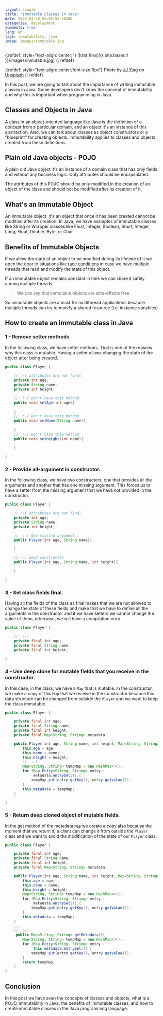```yaml
---
layout: single
title: "Immutable classes in Java"
date: 2022-04-30 09:08:53 +0200
categories: development
comments: true
lang: en
tags: inmutability, java
image: images/inmutable.jpg
---
```


{:refdef: style="text-align: center;"}
![dist files]({{ site.baseurl }}/images/inmutable.jpg)
{: refdef}

{:refdef: style="text-align: center;font-size:9px"}
Photo by <a href="https://unsplash.com/@jjying?utm_source=unsplash&utm_medium=referral&utm_content=creditCopyText">JJ Ying</a> on <a href="https://unsplash.com/s/photos/tech?utm_source=unsplash&utm_medium=referral&utm_content=creditCopyText">Unsplash</a>
{: refdef} 

In this post, we are going to talk about the importance of writing immutable classes in Java. Some developers don't know the concept of immutability and why this is important when programming in Java. 

Classes and Objects in Java
-----------------------------
A class in an object-oriented language like Java is the definition of a concept from a particular domain, and an object it's an instance of this abstraction. Also, we can talk about classes as object constructors or a "blueprint" for creating objects. Immutability applies to classes and objects created from these definitions. 

Plain old Java objects - POJO
---------------------------------
A plain old Java object it's an instance of a domain class that has only fields and without any business logic. Only attributes should be encapsulated.

The attributes of this POJO should be only modified in the creation of an object of the class and should not be modified after its creation of it. 

What's an Immutable Object
--------------------
An immutable object, it's an object that once it has been created cannot be modified after its creation. In Java, we have examples of immutable classes like String or Wrapper classes like Float, Integer, Boolean, Short, Integer, Long, Float, Double, Byte, or Char.

Benefits of Immutable Objects
---------------------------------
If we allow the state of an object to be modified during its lifetime of it we open the door to situations like <a href="https://stackoverflow.com/questions/34510/what-is-a-race-condition">race conditions</a> in case we have multiple threads that read and modify the state of this object. 

If an immutable object remains constant in time we can share it safely among multiple threads. 

> We can say that immutable objects are side-effects free. 

So immutable objects are a must for multithread applications because multiple threads can try to modify a shared resource (i.e: instance variables)

How to create an immutable class in Java
------------------------------------------

### 1 - Remove setter methods

In the following class, we have setter methods. That is one of the reasons why this class is mutable. Having a setter allows changing the state of the object after being created. 

```java
public class Player {
    
    // :-( attributes are not final
    private int age;
    private String name;
    private int height;

    //  :-( Don't have this method
    public void setAge(int age){
     
    }
    //  :-( Don't have this method
    public void setName(String name){
        
    }
    //  :-( Don't have this method
    public void setHeight(int name){
        
    }
    
}
```

### 2 - Provide all-argument in constructor.

In the following class, we have two constructors, one that provides all the arguments and another that has one missing argument. This forces us to have a setter from the missing argument that we have not provided in the constructor. 

```java
public class Player {

    // :-( attributes are not final
    private int age;
    private String name;
    private int height;

    //  :-( One missing argument
    public Player(int age, String name){

    }

    // :-) Good constructor
    public Player(int age, String name, int height){

    }
    
}
```

### 3 - Set class fields final.

Having all the fields of the class as final makes that we are not allowed to change the state of these fields and make that we have to define all the arguments in the constructor and if we have setters we cannot change the value of them, otherwise, we will have a compilation error. 

```java
public class Player {

    //  :-)
    private final int age;
    private final String name;
    private final int height;
 
}
```

### 4 - Use deep clone for mutable fields that you receive in the constructor.
In this case, in the class, we have a `Map` that is mutable. In the constructor, we make a copy of this `Map` that we receive in the constructor because this data structure can be changed from outside the `Player` and we want to keep the class immutable.   

```java
public class Player {

    private final int age;
    private final String name;
    private final int height;
    private final Map<String, String> metadata;

    public Player(int age, String name, int height, Map<String, String> metadata){
        this.age = age;
        this.name = name;
        this.height = height;
        //  :-)
        Map<String, String> tempMap = new HashMap<>();
        for (Map.Entry<String, String> entry :
             metadata.entrySet()) {
            tempMap.put(entry.getKey(), entry.getValue());
        }
        this.metadata = tempMap;
    }
 
}
```


### 5 - Return deep cloned object of mutable fields. 

In the get method of the metadata `Map` we create a copy also because the moment that we return it, a client can change it from outside the `Player` class and we want to avoid the modification of the state of our `Player` class. 

```java
public class Player {

    private final int age;
    private final String name;
    private final int height;
    private final Map<String, String> metadata;

    public Player(int age, String name, int height, Map<String, String> metadata){
        this.age = age;
        this.name = name;
        this.height = height;
        Map<String, String> tempMap = new HashMap<>();
        for (Map.Entry<String, String> entry :
             metadata.entrySet()) {
            tempMap.put(entry.getKey(), entry.getValue());
        }
        this.metadata = tempMap;
    }
    ...
    //  :-)
     public Map<String, String> getMetadata(){
        Map<String, String> tempMap = new HashMap<>();
        for (Map.Entry<String, String> entry :
             this.metadata.entrySet()) {
            tempMap.put(entry.getKey(), entry.getValue());
        }
        return tempMap;
    }
}
```

Conclusion 
-----------------
In this post we have seen the concepts of classes and objects, what is a POJO, immutability in Java, the benefits of immutable classes, and how to create immutable classes in the Java programming language.


